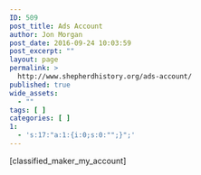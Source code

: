```yaml
---
ID: 509
post_title: Ads Account
author: Jon Morgan
post_date: 2016-09-24 10:03:59
post_excerpt: ""
layout: page
permalink: >
  http://www.shepherdhistory.org/ads-account/
published: true
wide_assets:
  - ""
tags: [ ]
categories: [ ]
1:
  - 's:17:"a:1:{i:0;s:0:"";}";'
---
```

[classified_maker_my_account]
